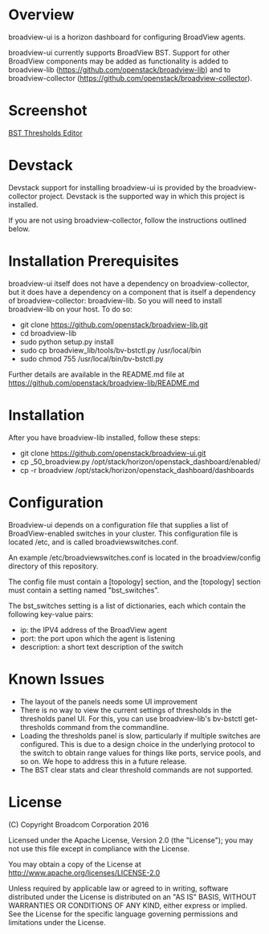 Overview
========

broadview-ui is a horizon dashboard for configuring BroadView agents.

broadview-ui currently supports BroadView BST. Support for other BroadView
components may be added as functionality is added to broadview-lib
(https://github.com/openstack/broadview-lib) and to broadview-collector
(https://github.com/openstack/broadview-collector).

Screenshot
==========

[BST Thresholds Editor](doc/images/thresholds-editor.png)

Devstack
========

Devstack support for installing broadview-ui is provided by the 
broadview-collector project. Devstack is the supported way in which this 
project is installed. 

If you are not using broadview-collector, follow the instructions outlined 
below.

Installation Prerequisites
==========================

broadview-ui itself does not have a dependency on broadview-collector,
but it does have a dependency on a component that is itself a dependency
of broadview-collector: broadview-lib. So you will need to install 
broadview-lib on your host. To do so:

* git clone https://github.com/openstack/broadview-lib.git
* cd broadview-lib
* sudo python setup.py install
* sudo cp broadview_lib/tools/bv-bstctl.py /usr/local/bin
* sudo chmod 755 /usr/local/bin/bv-bstctl.py

Further details are available in the README.md file at 
https://github.com/openstack/broadview-lib/README.md

Installation
============

After you have broadview-lib installed, follow these steps:

* git clone https://github.com/openstack/broadview-ui.git
* cp _50_broadview.py /opt/stack/horizon/openstack_dashboard/enabled/
* cp -r broadview /opt/stack/horizon/openstack_dashboard/dashboards

Configuration
=============

Broadview-ui depends on a configuration file that supplies a list of 
BroadView-enabled switches in your cluster. This configuration file is
located /etc, and is called broadviewswitches.conf. 

An example /etc/broadviewswitches.conf is located in the broadview/config 
directory of this repository. 

The config file must contain a [topology] section, and the [topology]
section must contain a setting named "bst_switches". 

The bst_switches setting is a list of dictionaries, each which contain the
following key-value pairs:

* ip: the IPV4 address of the BroadView agent
* port: the port upon which the agent is listening
* description: a short text description of the switch

Known Issues
============

* The layout of the panels needs some UI improvement
* There is no way to view the current settings of thresholds in the
thresholds panel UI. For this, you can use broadview-lib's bv-bstctl 
get-thresholds command from the commandline.
* Loading the thresholds panel is slow, particularly if multiple switches
are configured. This is due to a design choice in the underlying protocol
to the switch to obtain range values for things like ports, service pools,
and so on. We hope to address this in a future release.
* The BST clear stats and clear threshold commands are not supported.

License
=======

(C) Copyright Broadcom Corporation 2016

Licensed under the Apache License, Version 2.0 (the "License");
you may not use this file except in compliance with the License.

You may obtain a copy of the License at
http://www.apache.org/licenses/LICENSE-2.0

Unless required by applicable law or agreed to in writing, software
distributed under the License is distributed on an "AS IS" BASIS,
WITHOUT WARRANTIES OR CONDITIONS OF ANY KIND, either express or implied.
See the License for the specific language governing permissions and
limitations under the License.

